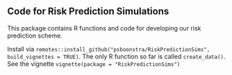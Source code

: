 ## Code for Risk Prediction Simulations

This package contains R functions and code for developing our risk prediction
scheme. 

Install via `remotes::install_github("psboonstra/RiskPredictionSims",
build_vignettes = TRUE)`. The only R function so far is called `create_data()`.
See the vignette `vignette(package = "RiskPredictionSims")`



